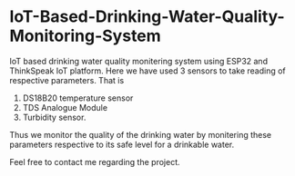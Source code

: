 # IoT-Based-Drinking-Water-Quality-Monitoring-System
IoT based drinking water quality monitering system using ESP32 and ThinkSpeak IoT platform.
Here we have used 3 sensors to take reading of respective parameters. That is 
1) DS18B20 temperature sensor
2) TDS Analogue Module
3) Turbidity sensor.

Thus we monitor the quality of the drinking water by monitering these parameters respective to its safe level for a drinkable water.

Feel free to contact me regarding the project.
